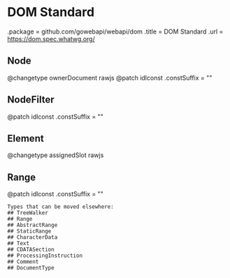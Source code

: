 # DOM Standard

.package = github.com/gowebapi/webapi/dom
.title = DOM Standard
.url = <https://dom.spec.whatwg.org/>

## Node

@changetype ownerDocument rawjs
@patch idlconst
.constSuffix = ""

## NodeFilter

@patch idlconst
.constSuffix = ""

## Element

@changetype assignedSlot rawjs

## Range

@patch idlconst
.constSuffix = ""

    Types that can be moved elsewhere:
    ## TreeWalker
    ## Range
    ## AbstractRange
    ## StaticRange
    ## CharacterData
    ## Text
    ## CDATASection
    ## ProcessingInstruction
    ## Comment
    ## DocumentType